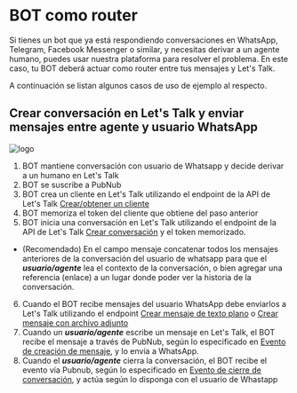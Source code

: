 # BOT como router

Si tienes un bot que ya está respondiendo conversaciones en WhatsApp, Telegram, Facebook Messenger o similar, y necesitas derivar a un agente humano, puedes usar nuestra plataforma para resolver el problema. En este caso, tu BOT deberá actuar como router entre tus mensajes y Let's Talk.

A continuación se listan algunos casos de uso de ejemplo al respecto.

## Crear conversación en Let's Talk y enviar mensajes entre agente y usuario WhatsApp

![logo](../../_media/bot-as-router.png)

1. BOT mantiene conversación con usuario de Whatsapp y decide derivar a un humano en Let's Talk
2. BOT se suscribe a PubNub
3. BOT crea un cliente en Let's Talk utilizando el endpoint de la API de Let's Talk [Crear/obtener un cliente](https://apidoc.ltmessenger.com/#crear-obtener-un-cliente)
4. BOT memoriza el token del cliente que obtiene del paso anterior
5. BOT inicia una conversación en Let's Talk utilizando el endpoint de la API de Let's Talk [Crear conversación](https://apidoc.ltmessenger.com/#crear-conversacion) y el token memorizado.
  - (Recomendado) En el campo mensaje concatenar todos los mensajes anteriores de la conversación del usuario de whatsapp para que el ***usuario/agente*** lea el contexto de la conversación, o bien agregar una referencia (enlace) a un lugar donde poder ver la historia de la conversación.
6. Cuando el BOT recibe mensajes del usuario WhatsApp debe enviarlos a Let's Talk utilizando el endpoint [Crear mensaje de texto plano](https://apidoc.ltmessenger.com/#crear-mensaje-de-texto-plano) o [Crear mensaje con archivo adjunto](https://apidoc.ltmessenger.com/#crear-mensaje-con-archivo-adjunto)
7. Cuando un ***usuario/agente*** escribe un mensaje en Let's Talk, el BOT recibe el mensaje a través de PubNub, según lo especificado en [Evento de creación de mensaje](http://localhost:3000/#/bots/pubnub?id=evento-de-creaci%c3%b3n-de-mensaje), y lo envía a WhatsApp.
8. Cuando el ***usuario/agente*** cierra la conversación, el BOT recibe el evento vía Pubnub, según lo especificado en [Evento de cierre de conversación](http://localhost:3000/#/bots/pubnub?id=evento-de-cierre-de-conversación), y actúa según lo disponga con el usuario de Whastapp

